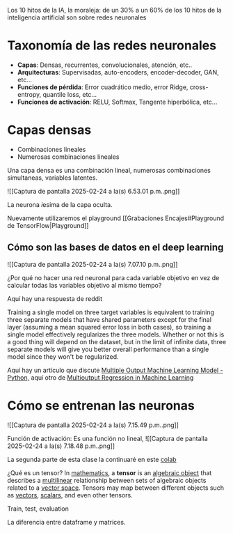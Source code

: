 Los 10 hitos de la IA, la moraleja: de un 30% a un 60% de los 10 hitos de la inteligencia artificial son sobre redes neuronales

# Taxonomía de las redes neuronales

- **Capas**: Densas, recurrentes, convolucionales, atención, etc..
- **Arquitecturas**: Supervisadas, auto-encoders, encoder-decoder, GAN, etc...
- **Funciones de pérdida**: Error cuadrático medio, error Ridge, cross-entropy, quantile loss, etc...
- **Funciones de activación**: RELU, Softmax, Tangente hiperbólica, etc...
# Capas densas

- Combinaciones lineales
- Numerosas combinaciones lineales

Una capa densa es una combinación lineal, numerosas combinaciones simultaneas, variables latentes. 

![[Captura de pantalla 2025-02-24 a la(s) 6.53.01 p.m..png]]

La neurona *i*esima de la capa oculta.

Nuevamente utilizaremos el playground [[Grabaciones Encajes#Playground de TensorFlow|Playground]] 

## Cómo son las bases de datos en el deep learning

![[Captura de pantalla 2025-02-24 a la(s) 7.07.10 p.m..png]]

¿Por qué no hacer una red neuronal para cada variable objetivo en vez de calcular todas las variables objetivo al mismo tiempo? 

Aquí hay una respuesta de reddit 

Training a single model on three target variables is equivalent to training three separate models that have shared parameters except for the final layer (assuming a mean squared error loss in both cases), so training a single model effectively regularizes the three models. Whether or not this is a good thing will depend on the dataset, but in the limit of infinite data, three separate models will give you better overall performance than a single model since they won't be regularized.

Aquí hay un artículo que discute [Multiple Output Machine Learning Model - Python,](https://stackoverflow.com/questions/58702812/multiple-output-machine-learning-model-python) aquí otro de [Multioutput Regression in Machine Learning](https://www.geeksforgeeks.org/multioutput-regression-in-machine-learning/) 
# Cómo se entrenan las neuronas

![[Captura de pantalla 2025-02-24 a la(s) 7.15.49 p.m..png]]

Función de activación: Es una función no lineal,  ![[Captura de pantalla 2025-02-24 a la(s) 7.18.48 p.m..png]]

La segunda parte de esta clase la continuaré en este [colab](https://colab.research.google.com/github/OliverRiemann/DeepLearning_Bourbaki/blob/main/Semana%201/Introducci%C3%B3n_redes_neuronales.ipynb#scrollTo=UUl3Pdn8wUoV) 

¿Qué es un tensor? 
In [mathematics](https://en.wikipedia.org/wiki/Mathematics "Mathematics"), a **tensor** is an [algebraic object](https://en.wikipedia.org/wiki/Mathematical_object "Mathematical object") that describes a [multilinear](https://en.wikipedia.org/wiki/Multilinear_map "Multilinear map") relationship between sets of algebraic objects related to a [vector space](https://en.wikipedia.org/wiki/Vector_space "Vector space"). Tensors may map between different objects such as [vectors](https://en.wikipedia.org/wiki/Vector_\(mathematics_and_physics\) "Vector (mathematics and physics)"), [scalars](https://en.wikipedia.org/wiki/Scalar_\(mathematics\) "Scalar (mathematics)"), and even other tensors.

Train, test, evaluation

La diferencia entre dataframe y matrices. 